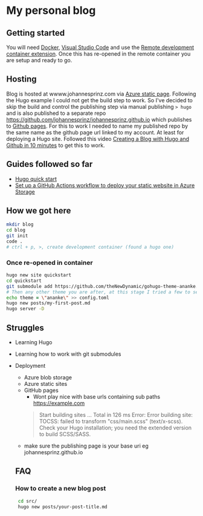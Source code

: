 # My personal blog

## Getting started

You will need [Docker](#todo), [Visual Studio Code](https://code.visualstudio.com/) and use the [Remote development container extension](https://code.visualstudio.com/docs/remote/containers-tutorial). Once this has re-opened in the remote container you are setup and ready to go.

## Hosting

Blog is hosted at wwww.johannesprinz.com via [Azure static page](https://docs.microsoft.com/en-nz/azure/static-web-apps/). Following the Hugo example I could not get the build step to work. So I've decided to skip the build and control the publishing step via manual publishing `> hugo` and is also published to a separate repo https://github.com/johannesprinz/johannesprinz.github.io which publishes to [Github pages](https://docs.github.com/en/pages). For this to work I needed to name my published repo by the same name as the github page url linked to my account. At least for deploying a Hugo site. Followed this video [Creating a Blog with Hugo and Github in 10 minutes](https://www.youtube.com/watch?v=LIFvgrRxdt4) to get this to work.

## Guides followed so far

- [Hugo quick start](https://gohugo.io/getting-started/quick-start/)
- [Set up a GitHub Actions workflow to deploy your static website in Azure Storage](https://docs.microsoft.com/en-us/azure/storage/blobs/storage-blobs-static-site-github-actions)

## How we got here

```zsh
mkdir blog
cd blog
git init
code .
# ctrl + p, >, create development container (found a hugo one)
```

### Once re-opened in container

```zsh
hugo new site quickstart
cd quickstart
git submodule add https://github.com/theNewDynamic/gohugo-theme-ananke.git themes/ananke 
# Then any other theme you are after, at this stage I tried a few to see which support syntax highlighting
echo theme = \"ananke\" >> config.toml
hugo new posts/my-first-post.md
hugo server -D
```

## Struggles

- Learning Hugo
- Learning how to work with git submodules
- Deployment
  - Azure blob storage
  - Azure static sites
  - GitHub pages
    - Wont play nice with base urls containing sub paths https://example.com
    > Start building sites … 
Total in 126 ms
Error: Error building site: TOCSS: failed to transform "css/main.scss" (text/x-scss). Check your Hugo installation; you need the extended version to build SCSS/SASS.
  - make sure the publishing page is your base uri eg  johannesprinz.github.io

  ## FAQ

  ### How to create a new blog post

  ```bash
   cd src/
   hugo new posts/your-post-title.md
  ```